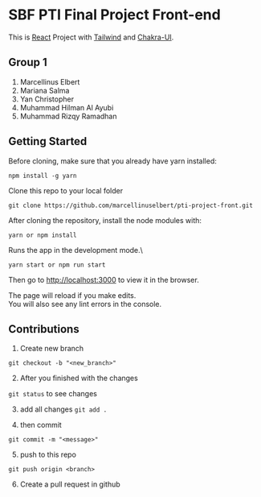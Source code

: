 # SBF PTI Final Project Front-end

This is [React](https://github.com/facebook/create-react-app) Project with [Tailwind](https://tailwindcss.com) and [Chakra-UI](https://chakra-ui.com).
## Group 1
1. Marcellinus Elbert
2. Mariana Salma
3. Yan Christopher
4. Muhammad Hilman Al Ayubi 
5. Muhammad Rizqy Ramadhan

## Getting Started
Before cloning, make sure that you already have yarn installed:

`npm install -g yarn`

Clone this repo to your local folder

`git clone https://github.com/marcellinuselbert/pti-project-front.git`

After cloning the repository, install the node modules with:
 
 `yarn or npm install`

Runs the app in the development mode.\

`yarn start or npm run start`

Then go to 
[http://localhost:3000](http://localhost:3000) to view it in the browser.

The page will reload if you make edits.\
You will also see any lint errors in the console.

## Contributions
1. Create new branch 

`git checkout -b "<new_branch>"`

2. After you finished with the changes 

`git status` to see changes

3. add all changes 
`git add .` 

4. then commit 

`git commit -m "<message>"`

5. push to this repo

`git push origin <branch>`
 
6. Create a pull request in github


